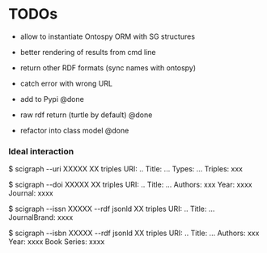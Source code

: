
# TODOs



* allow to instantiate Ontospy ORM with SG structures

* better rendering of results from cmd line

* return other RDF formats (sync names with ontospy)

* catch error with wrong URL 



* add to Pypi @done
* raw rdf return (turtle by default) @done
* refactor into class model @done



### Ideal interaction 


$ scigraph --uri XXXXX
XX triples
URI: ..
Title: ... 
Types: ...
Triples: xxx


$ scigraph --doi XXXXX 
XX triples
URI: ..
Title: ... 
Authors: xxx
Year: xxxx
Journal: xxxx


$ scigraph --issn XXXXX --rdf jsonld
XX triples
URI: ..
Title: ... 
JournalBrand: xxxx


$ scigraph --isbn XXXXX --rdf jsonld
XX triples
URI: ..
Title: ... 
Authors: xxx
Year: xxxx
Book Series: xxxx